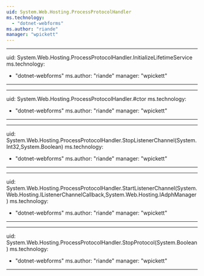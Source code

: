 ```yaml
---
uid: System.Web.Hosting.ProcessProtocolHandler
ms.technology: 
  - "dotnet-webforms"
ms.author: "riande"
manager: "wpickett"
---
```


---
uid: System.Web.Hosting.ProcessProtocolHandler.InitializeLifetimeService
ms.technology: 
  - "dotnet-webforms"
ms.author: "riande"
manager: "wpickett"
---

---
uid: System.Web.Hosting.ProcessProtocolHandler.#ctor
ms.technology: 
  - "dotnet-webforms"
ms.author: "riande"
manager: "wpickett"
---

---
uid: System.Web.Hosting.ProcessProtocolHandler.StopListenerChannel(System.Int32,System.Boolean)
ms.technology: 
  - "dotnet-webforms"
ms.author: "riande"
manager: "wpickett"
---

---
uid: System.Web.Hosting.ProcessProtocolHandler.StartListenerChannel(System.Web.Hosting.IListenerChannelCallback,System.Web.Hosting.IAdphManager)
ms.technology: 
  - "dotnet-webforms"
ms.author: "riande"
manager: "wpickett"
---

---
uid: System.Web.Hosting.ProcessProtocolHandler.StopProtocol(System.Boolean)
ms.technology: 
  - "dotnet-webforms"
ms.author: "riande"
manager: "wpickett"
---
